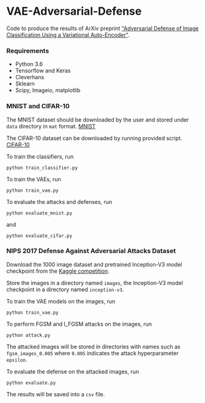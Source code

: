 # VAE-Adversarial-Defense

Code to produce the results of ArXiv preprint ["Adversarial Defense of Image Classification Using a Variational Auto-Encoder"](https://arxiv.org/abs/1812.02891).

### Requirements

- Python 3.6
- Tensorflow and Keras
- Cleverhans
- Sklearn
- Scipy, Imageio, matplotlib

### MNIST and CIFAR-10

The MNIST dataset should be downloaded by the user and stored under `data` directory in `mat` format. [MNIST](http://yann.lecun.com/exdb/mnist/)

The CIFAR-10 dataset can be downloaded by running provided script. [CIFAR-10](https://www.cs.toronto.edu/~kriz/cifar.html)

To train the classifiers, run 

```shell
python train_classifier.py
```

To train the VAEs, run

```shell
python train_vae.py
```

To evaluate the attacks and defenses, run

```shell
python evaluate_mnist.py
```

and

```shell
python evaluate_cifar.py
```

### NIPS 2017 Defense Against Adversarial Attacks Dataset

Download the 1000 image dataset and pretrained Inception-V3 model checkpoint from the [Kaggle competition](https://www.kaggle.com/c/nips-2017-defense-against-adversarial-attack/data).

Store the images in a directory named `images`, the Inception-V3 model checkpoint in a directory named `inception-v3`.

To train the VAE models on the images, run

```shell
python train_vae.py
```

To perform FGSM and I_FGSM attacks on the images, run

```shell
python attack.py
```

The attacked images will be stored in directories with names such as `fgsm_images_0.005` where `0.005` indicates the attack hyperparameter `epsilon`.

To evaluate the defense on the attacked images, run

```shell
python evaluate.py
```

The results will be saved into a `csv` file.